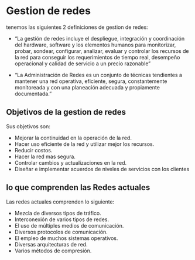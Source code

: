 # Gestion de redes

tenemos las siguientes 2 definiciones de gestion de redes:

* “La gestión de redes incluye el despliegue, integración y coordinación del hardware, software y los elementos humanos para monitorizar, probar, sondear, configurar, analizar, evaluar y controlar los recursos de la red para conseguir los requerimientos de tiempo real, desempeño operacional y calidad de servicio a un precio razonable”

* “La Administración de Redes es un conjunto de técnicas tendientes a mantener una red operativa, eficiente, segura, constantemente monitoreada y con una planeación adecuada y propiamente documentada.”

## Objetivos de la gestion de redes

Sus objetivos son:

* Mejorar la continuidad en la operación de la red.
* Hacer uso eficiente de la red y utilizar mejor los recursos.
* Reducir costos.
* Hacer la red mas segura.
* Controlar cambios y actualizaciones en la red.
* Diseñar e implementar acuerdos de niveles de servicios con los clientes

## lo que comprenden las Redes actuales

Las redes actuales comprenden lo siguiente:
* Mezcla de diversos tipos de tráfico.
* Interconexión de varios tipos de redes.
* El uso de múltiples medios de comunicación.
* Diversos protocolos de comunicación.
* El empleo de muchos sistemas operativos.
* Diversas arquitecturas de red.
* Varios métodos de compresión.